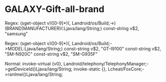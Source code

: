 # GALAXY-Gift-all-brand
Regex:
(sget-object v)([0-9]*)(, Landroid/os/Build;->)(BRAND|MANUFACTURER)(:Ljava/lang/String;)
const-string v$2, "samsung"

Regex:
(sget-object v)([0-9]*)(, Landroid/os/Build;->MODEL:Ljava/lang/String;)
const-string v$2, "GT-I9100"
const-string v$2, "SM-N920C"
const-string v$2, "SM-G935F"

Normal:
invoke-virtual {v0}, Landroid/telephony/TelephonyManager;->getDeviceId()Ljava/lang/String;
invoke-static {}, Lcheat/FoxCore;->ranImei()Ljava/lang/String;

